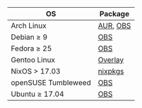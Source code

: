 | OS                  | Package|
| ------------------- | ------ |
| Arch Linux          | [AUR](https://aur.archlinux.org/packages/dino-git/),  [OBS](https://software.opensuse.org/download.html?project=network:messaging:xmpp:dino&package=dino)    |
| Debian ≥ 9          | [OBS](https://software.opensuse.org/download.html?project=network:messaging:xmpp:dino&package=dino)     |
| Fedora ≥ 25         | [OBS](https://software.opensuse.org/download.html?project=network:messaging:xmpp:dino&package=dino)     |
| Gentoo Linux        | [Overlay](https://github.com/csmk/frabjous/tree/master/net-im/dino) |
| NixOS > 17.03       | [nixpkgs](https://github.com/NixOS/nixpkgs/blob/master/pkgs/applications/networking/instant-messengers/dino/default.nix) |
| openSUSE Tumbleweed | [OBS](https://software.opensuse.org/download.html?project=network:messaging:xmpp:dino&package=dino)     |
| Ubuntu ≥ 17.04      | [OBS](https://software.opensuse.org/download.html?project=network:messaging:xmpp:dino&package=dino)     |